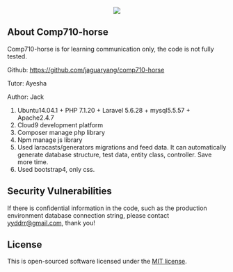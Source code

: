 <p align="center"><img src="https://www.wintec.ac.nz/remote.axd?wintecprodpublicwebsite.blob.core.windows.net/sitefinity-storage/images/default-source/common/wintec-virtualhub-logo.png?sfvrsn=d875ea33_56&quality=75"></p>


## About Comp710-horse

Comp710-horse is for learning communication only, the code is not fully tested.

Github: https://github.com/jaguaryang/comp710-horse

Tutor: Ayesha

Author: Jack

1.	Ubuntu14.04.1 + PHP 7.1.20 + Laravel 5.6.28 + mysql5.5.57 + Apache2.4.7
2.	Cloud9 development platform
3.	Composer manage php library
4.	Npm manage js library
5.	Used laracasts/generators migrations and feed data. It can automatically generate database structure, test data, entity class, controller. Save more time.
6.	Used bootstrap4, only css.

## Security Vulnerabilities

If there is confidential information in the code, such as the production environment database connection string, please contact yyddrr@gmail.com, thank you!

## License

This is open-sourced software licensed under the [MIT license](https://opensource.org/licenses/MIT).
